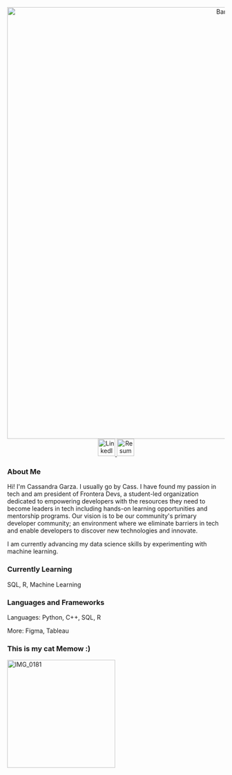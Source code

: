 <div id="header" align="center">

<img width="1000" src="https://github.com/garzacass/garzacass/assets/91804805/21217c49-f67d-4311-ac6d-74e275255b5f" alt="Banner">

<div id="badges">
  <a href="https://www.linkedin.com/in/cassandra-garza/">
    <img width="40" src="https://github.com/garzacass/garzacass/assets/91804805/0fc33c1a-6d0b-4aaa-a7d7-d1a7469cf436" alt="LinkedIn Badge"/>
  </a>
  <a href="https://github.com/garzacass/garzacass/files/13298909/Cassandra.Garza.Resume.pdf">
    <img width="40" src="https://github.com/garzacass/garzacass/assets/91804805/0cd9ebb6-a6da-4482-9183-840e8376fa0b" alt="Resume badge"/>
  </a>


<div id="header" align="left">
  
### About Me
Hi! I'm Cassandra Garza. I usually go by Cass. I have found my passion in tech and am president of Frontera Devs, a student-led organization dedicated to empowering developers with the resources they need to become leaders in tech including hands-on learning opportunities and mentorship programs. Our vision is to be our community's primary developer community; an environment where we eliminate barriers in tech and enable developers to discover new technologies and innovate.

I am currently advancing my data science skills by experimenting with machine learning.


### Currently Learning
SQL, R, Machine Learning


### Languages and Frameworks
Languages: Python, C++, SQL, R

More: Figma, Tableau


### This is my cat Memow :)
<img width="250" alt="IMG_0181" src="https://github.com/garzacass/garzacass/assets/91804805/44cb8584-237a-4f0e-a203-080181d4c824">
